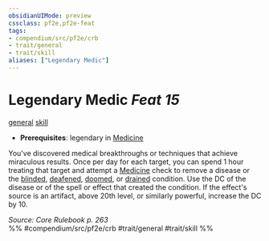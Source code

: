 ```yaml
---
obsidianUIMode: preview
cssclass: pf2e,pf2e-feat
tags:
- compendium/src/pf2e/crb
- trait/general
- trait/skill
aliases: ["Legendary Medic"]
---
```

# Legendary Medic  *Feat 15*  
[general](../../Rules/traits/general.md)  [skill](../../Rules/traits/skill.md)  

- **Prerequisites**: legendary in [Medicine](../skills.md#Medicine)

You've discovered medical breakthroughs or techniques that achieve miraculous results. Once per day for each target, you can spend 1 hour treating that target and attempt a [Medicine](../skills.md#Medicine) check to remove a disease or the [blinded](../../Rules/conditions.md#Blinded), [deafened](../../Rules/conditions.md#Deafened), [doomed](../../Rules/conditions.md#Doomed), or [drained](../../Rules/conditions.md#Drained) condition. Use the DC of the disease or of the spell or effect that created the condition. If the effect's source is an artifact, above 20th level, or similarly powerful, increase the DC by 10.

*Source: Core Rulebook p. 263*  
%% #compendium/src/pf2e/crb #trait/general #trait/skill %%